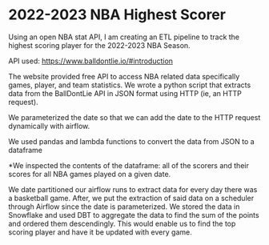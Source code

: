 # 2022-2023 NBA Highest Scorer

Using an open NBA stat API, I am creating an ETL pipeline to track the highest scoring player for the 2022-2023 NBA Season.

API used: <https://www.balldontlie.io/#introduction>

The website provided free API to access NBA related data specifically games, player, and team statistics. We wrote a python script that extracts data from the BallDontLie API in JSON format using HTTP (ie, an HTTP request).

We parameterized the date so that we can add the date to the HTTP request dynamically with airflow.

We used pandas and lambda functions to convert the data from JSON to a dataframe

*We inspected the contents of the dataframe: all of the scorers and their scores for all NBA games played on a given date.

We date partitioned our airflow runs to extract data for every day there was a basketball game.
After, we put the extraction of said data on a scheduler through Airflow since the date is parameterized. We stored the data in Snowflake and used DBT to aggregate the data to find the sum of the points and ordered them descendingly. This would enable us to find the top scoring player and have it be updated with every game. 

